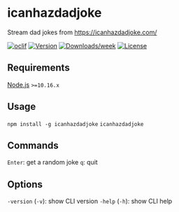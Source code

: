 # icanhazdadjoke

Stream dad jokes from https://icanhazdadjoke.com/

[![oclif](https://img.shields.io/badge/cli-oclif-brightgreen.svg)](https://oclif.io)
[![Version](https://img.shields.io/npm/v/icanhazdadjoke.svg)](https://npmjs.org/package/icanhazdadjoke)
[![Downloads/week](https://img.shields.io/npm/dw/icanhazdadjoke.svg)](https://npmjs.org/package/icanhazdadjoke)
[![License](https://img.shields.io/npm/l/icanhazdadjoke.svg)](https://github.com/markhillard/icanhazdadjoke/blob/master/package.json)

## Requirements

[Node.js](https://nodejs.org/en/) `>=10.16.x`

## Usage

`npm install -g icanhazdadjoke`
`icanhazdadjoke`

## Commands

`Enter`: get a random joke
`q`: quit

## Options

`-version` (`-v`): show CLI version
`-help` (`-h`): show CLI help
